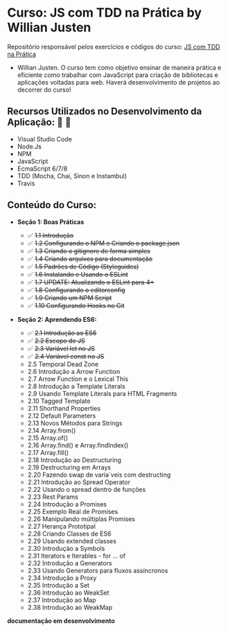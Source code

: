 # Curso: JS com TDD na Prática by Willian Justen

Repositório responsável pelos exercícios e códigos do curso: [JS com TDD na Prática](https://www.udemy.com/js-com-tdd-na-pratica) 
- Willian Justen.
O curso tem como objetivo ensinar de maneira prática e eficiente como trabalhar com JavaScript para criação de bibliotecas e aplicações
voltadas para web.
Haverá desenvolvimento de projetos ao decorrer do curso!

## Recursos Utilizados no Desenvolvimento da Aplicação: :rocket: :rocket:

- Visual Studio Code
- Node.Js
- NPM
- JavaScript
- EcmaScript 6/7/8
- TDD (Mocha, Chai, Sinon e Instambul)
- Travis

## Conteúdo do Curso:

- **Seção 1: Boas Práticas**
  - :white_check_mark: ~~1.1 Introdução~~
  - :white_check_mark: ~~1.2 Configurando o NPM e Criando o package.json~~
  - :white_check_mark: ~~1.3 Criando o gitignore de forma simples~~
  - :white_check_mark: ~~1.4 Criando arquivos para documentação~~
  - :white_check_mark: ~~1.5 Padrões de Código (Styleguides)~~
  - :white_check_mark: ~~1.6 Instalando e Usando o ESLint~~
  - :white_check_mark: ~~1.7 UPDATE: Atualizando o ESLint para 4+~~
  - :white_check_mark: ~~1.8 Configurando o editorconfig~~
  - :white_check_mark: ~~1.9 Criando um NPM Script~~
  - :white_check_mark: ~~1.10 Configurando Hooks no Git~~
  
- **Seção 2: Aprendendo ES6:**
  - :white_check_mark: ~~2.1 Introdução ao ES6~~
  - :white_check_mark: ~~2.2 Escopo do JS~~
  - :white_check_mark: ~~2.3 Variável let no JS~~
  - :white_check_mark: ~~2.4 Variável const no JS~~
  - 2.5 Temporal Dead Zone
  - 2.6 Introdução a Arrow Function
  - 2.7 Arrow Function e o Lexical This
  - 2.8 Introdução a Template Literals
  - 2.9 Usando Template Literals para HTML Fragments
  - 2.10 Tagged Template
  - 2.11 Shorthand Properties
  - 2.12 Default Parameters
  - 2.13 Novos Métodos para Strings
  - 2.14 Array.from()
  - 2.15 Array.of()
  - 2.16 Array.find() e Array.findIndex()
  - 2.17 Array.fill()
  - 2.18 Introdução ao Destructuring
  - 2.19 Destructuring em Arrays
  - 2.20 Fazendo swap de varia´veis com destructing
  - 2.21 Introdução ao Spread Operator
  - 2.22 Usando o spread dentro de funções
  - 2.23 Rest Params
  - 2.24 Introdução a Promises
  - 2.25 Exemplo Real de Promises
  - 2.26 Manipulando múltiplas Promises
  - 2.27 Herança Prototipal
  - 2.28 Criando Classes de ES6
  - 2.29 Usando extended classes
  - 2.30 Introdução a Symbols
  - 2.31 Iterators e Iterables - for ... of
  - 2.32 Introdução a Generators
  - 2.33 Usando Generators para fluxos assíncronos
  - 2.34 Introdução a Proxy
  - 2.35 Introdução a Set
  - 2.36 Introdução ao WeakSet
  - 2.37 Introdução ao Map
  - 2.38 Introdução ao WeakMap
  
**documentação em desenvolvimento**

 

